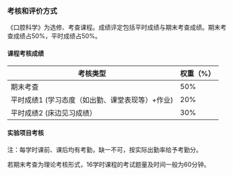   

### 考核和评价方式

《口腔科学》为选修、考查课程。成绩评定包括平时成绩与期末考查成绩。期末考查成绩占50%，平时成绩占50%。

#### 课程考核成绩

| 考核类型                                        | 权重（%） |
| ----------------------------------------------- | --------- |
| 期末考查                                        | 50%       |
| 平时成绩1 (学习态度（如出勤、课堂表现等）+作业) | 20%       |
| 平时成绩2  (床边见习成绩）                      | 30%       |

 

#### 实验项目考核

注：每学时课前、课后均有考勤，缺一不可，按实际出勤率给予考勤分。

若期末考查为理论考核形式，16学时课程的考试题量及时间一般为60分钟。